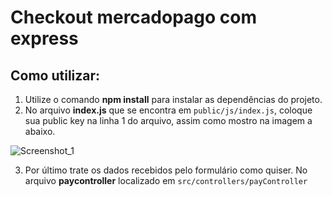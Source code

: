 # Checkout mercadopago com express

## Como utilizar:

1. Utilize o comando **npm install** para instalar as dependências do projeto.
2. No arquivo **index.js** que se encontra em ```public/js/index.js```, coloque sua public key na linha 1 do arquivo, assim como mostro na imagem a abaixo.

![Screenshot_1](https://user-images.githubusercontent.com/61123555/94490950-a3979880-01bd-11eb-93db-d96c09d31aaa.png)

3. Por último trate os dados recebidos pelo formulário como quiser. No arquivo **paycontroller** localizado em ```src/controllers/payController```

